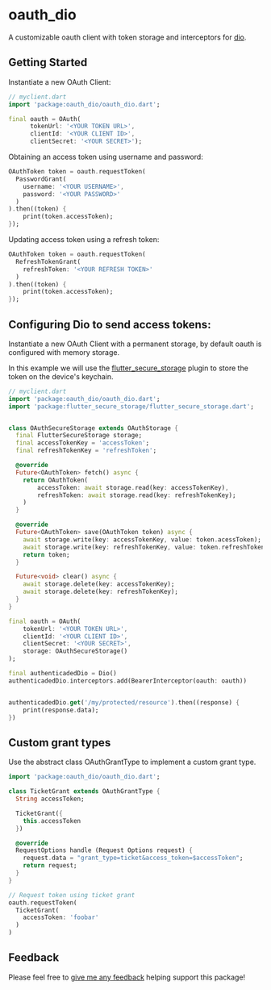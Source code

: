 # oauth_dio

A customizable oauth client with token storage and interceptors for [dio](https://pub.dev/packages/dio).

## Getting Started

Instantiate a new OAuth Client:

```dart
// myclient.dart
import 'package:oauth_dio/oauth_dio.dart';

final oauth = OAuth(
      tokenUrl: '<YOUR TOKEN URL>',
      clientId: '<YOUR CLIENT ID>',
      clientSecret: '<YOUR SECRET>');
```

Obtaining an access token using username and password:

```dart
OAuthToken token = oauth.requestToken(
  PasswordGrant(
    username: '<YOUR USERNAME>',
    password: '<YOUR PASSWORD>'
  )
).then((token) {
    print(token.accessToken);
});
```

Updating access token using a refresh token:

```dart
OAuthToken token = oauth.requestToken(
  RefreshTokenGrant(
    refreshToken: '<YOUR REFRESH TOKEN>'
  )
).then((token) {
    print(token.accessToken);
});
```

## Configuring Dio to send access tokens:
Instantiate a new OAuth Client with  a permanent storage, by default oauth is configured with memory storage.

In this example we will use the [flutter_secure_storage](https://pub.dev/packages/flutter_secure_storage) plugin to store the token on the device's keychain.

```dart
// myclient.dart
import 'package:oauth_dio/oauth_dio.dart';
import 'package:flutter_secure_storage/flutter_secure_storage.dart';


class OAuthSecureStorage extends OAuthStorage {
  final FlutterSecureStorage storage;
  final accessTokenKey = 'accessToken';
  final refreshTokenKey = 'refreshToken';

  @override
  Future<OAuthToken> fetch() async {
    return OAuthToken(
        accessToken: await storage.read(key: accessTokenKey),
        refreshToken: await storage.read(key: refreshTokenKey);
    )
  }

  @override
  Future<OAuthToken> save(OAuthToken token) async {
    await storage.write(key: accessTokenKey, value: token.acessToken);
    await storage.write(key: refreshTokenKey, value: token.refreshToken);
    return token;
  }

  Future<void> clear() async {
    await storage.delete(key: accessTokenKey);
    await storage.delete(key: refreshTokenKey);
  }
}

final oauth = OAuth(
    tokenUrl: '<YOUR TOKEN URL>',
    clientId: '<YOUR CLIENT ID>',
    clientSecret: '<YOUR SECRET>',
    storage: OAuthSecureStorage()
);

final authenticadedDio = Dio()
authenticadedDio.interceptors.add(BearerInterceptor(oauth: oauth))


authenticadedDio.get('/my/protected/resource').then((response) {
    print(response.data);
})
```

## Custom grant types

Use the abstract class OAuthGrantType to implement a custom grant type.

```dart
import 'package:oauth_dio/oauth_dio.dart';

class TicketGrant extends OAuthGrantType {
  String accessToken;

  TicketGrant({
    this.accessToken
  })

  @override
  RequestOptions handle (Request Options request) {
    request.data = "grant_type=ticket&access_token=$accessToken";
    return request;
  }
}

// Request token using ticket grant
oauth.requestToken(
  TicketGrant(
    accessToken: 'foobar'
  )
)

```

## Feedback
Please feel free to [give me any feedback](https://github.com/salomaosnff/oauth_dio/issues) helping support this package!